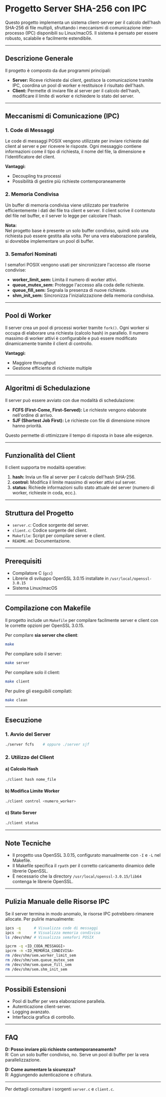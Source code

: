 
# Progetto Server SHA-256 con IPC

Questo progetto implementa un sistema client-server per il calcolo dell'hash SHA-256 di file multipli, sfruttando i meccanismi di comunicazione inter-processo (IPC) disponibili su Linux/macOS. Il sistema è pensato per essere robusto, scalabile e facilmente estendibile.

---

## Descrizione Generale

Il progetto è composto da due programmi principali:

- **Server:** Riceve richieste dai client, gestisce la comunicazione tramite IPC, coordina un pool di worker e restituisce il risultato dell'hash.
- **Client:** Permette di inviare file al server per il calcolo dell'hash, modificare il limite di worker e richiedere lo stato del server.

---

## Meccanismi di Comunicazione (IPC)

### 1. Code di Messaggi

Le code di messaggi POSIX vengono utilizzate per inviare richieste dal client al server e per ricevere le risposte. Ogni messaggio contiene informazioni come il tipo di richiesta, il nome del file, la dimensione e l'identificatore del client.

**Vantaggi:**

- Decoupling tra processi
- Possibilità di gestire più richieste contemporaneamente

### 2. Memoria Condivisa

Un buffer di memoria condivisa viene utilizzato per trasferire efficientemente i dati dei file tra client e server. Il client scrive il contenuto del file nel buffer, e il server lo legge per calcolare l'hash.

**Nota:**  
Nel progetto base è presente un solo buffer condiviso, quindi solo una richiesta può essere gestita alla volta. Per una vera elaborazione parallela, si dovrebbe implementare un pool di buffer.

### 3. Semafori Nominati

I semafori POSIX vengono usati per sincronizzare l'accesso alle risorse condivise:

- **worker_limit_sem:** Limita il numero di worker attivi.
- **queue_mutex_sem:** Protegge l'accesso alla coda delle richieste.
- **queue_fill_sem:** Segnala la presenza di nuove richieste.
- **shm_init_sem:** Sincronizza l'inizializzazione della memoria condivisa.

---

## Pool di Worker

Il server crea un pool di processi worker tramite `fork()`. Ogni worker si occupa di elaborare una richiesta (calcolo hash) in parallelo. Il numero massimo di worker attivi è configurabile e può essere modificato dinamicamente tramite il client di controllo.

**Vantaggi:**

- Maggiore throughput
- Gestione efficiente di richieste multiple

---

## Algoritmi di Schedulazione

Il server può essere avviato con due modalità di schedulazione:

- **FCFS (First-Come, First-Served):** Le richieste vengono elaborate nell'ordine di arrivo.
- **SJF (Shortest Job First):** Le richieste con file di dimensione minore hanno priorità.

Questo permette di ottimizzare il tempo di risposta in base alle esigenze.

---

## Funzionalità del Client

Il client supporta tre modalità operative:

1. **hash:** Invia un file al server per il calcolo dell'hash SHA-256.
2. **control:** Modifica il limite massimo di worker attivi sul server.
3. **status:** Richiede informazioni sullo stato attuale del server (numero di worker, richieste in coda, ecc.).

---

## Struttura del Progetto

- `server.c`: Codice sorgente del server.
- `client.c`: Codice sorgente del client.
- `Makefile`: Script per compilare server e client.
- `README.md`: Documentazione.

---

## Prerequisiti

- Compilatore C (`gcc`)
- Librerie di sviluppo OpenSSL 3.0.15 installate in `/usr/local/openssl-3.0.15`
- Sistema Linux/macOS

---

## Compilazione con Makefile

Il progetto include un `Makefile` per compilare facilmente server e client con le corrette opzioni per OpenSSL 3.0.15.

Per compilare **sia server che client**:

```bash
make
```

Per compilare solo il server:

```bash
make server
```

Per compilare solo il client:

```bash
make client
```

Per pulire gli eseguibili compilati:

```bash
make clean
```

---

## Esecuzione

### 1. Avvio del Server

```bash
./server fcfs    # oppure ./server sjf
```

### 2. Utilizzo del Client

#### a) Calcolo Hash

```bash
./client hash nome_file
```

#### b) Modifica Limite Worker

```bash
./client control <numero_worker>
```

#### c) Stato Server

```bash
./client status
```

---

## Note Tecniche

- Il progetto usa OpenSSL 3.0.15, configurato manualmente con `-I` e `-L` nel Makefile.
- Il Makefile specifica il `rpath` per il corretto caricamento dinamico delle librerie OpenSSL.
- È necessario che la directory `/usr/local/openssl-3.0.15/lib64` contenga le librerie OpenSSL.

---

## Pulizia Manuale delle Risorse IPC

Se il server termina in modo anomalo, le risorse IPC potrebbero rimanere allocate. Per pulirle manualmente:

```bash
ipcs -q      # Visualizza code di messaggi
ipcs -m      # Visualizza memoria condivisa
ls /dev/shm/ # Visualizza semafori POSIX

ipcrm -q <ID_CODA_MESSAGGI>
ipcrm -m <ID_MEMORIA_CONDIVISA>
rm /dev/shm/sem.worker_limit_sem
rm /dev/shm/sem.queue_mutex_sem
rm /dev/shm/sem.queue_fill_sem
rm /dev/shm/sem.shm_init_sem
```

---

## Possibili Estensioni

- Pool di buffer per vera elaborazione parallela.
- Autenticazione client-server.
- Logging avanzato.
- Interfaccia grafica di controllo.

---

## FAQ

**D: Posso inviare più richieste contemporaneamente?**  
R: Con un solo buffer condiviso, no. Serve un pool di buffer per la vera parallelizzazione.

**D: Come aumentare la sicurezza?**  
R: Aggiungendo autenticazione e cifratura.

---

Per dettagli consultare i sorgenti `server.c` e `client.c`.